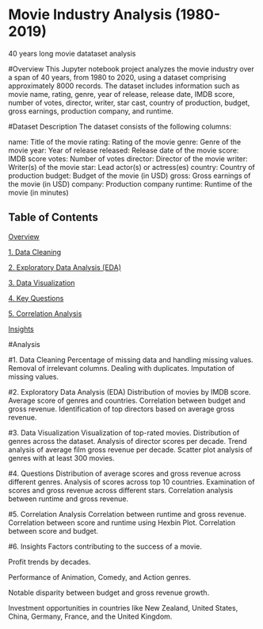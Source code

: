 # Movie Industry Analysis (1980-2019)
40 years long movie datataset analysis


#Overview
This Jupyter notebook project analyzes the movie industry over a span of 40 years, from 1980 to 2020, using a dataset comprising approximately 8000 records. The dataset includes information such as movie name, rating, genre, year of release, release date, IMDB score, number of votes, director, writer, star cast, country of production, budget, gross earnings, production company, and runtime.

#Dataset Description
The dataset consists of the following columns:

name: Title of the movie
rating: Rating of the movie
genre: Genre of the movie
year: Year of release
released: Release date of the movie
score: IMDB score
votes: Number of votes
director: Director of the movie
writer: Writer(s) of the movie
star: Lead actor(s) or actress(es)
country: Country of production
budget: Budget of the movie (in USD)
gross: Gross earnings of the movie (in USD)
company: Production company
runtime: Runtime of the movie (in minutes)



## Table of Contents
[Overview](#overview)

[1. Data Cleaning](#data-cleaning)

[2. Exploratory Data Analysis (EDA)](#exploratory-data-analysis-eda)

[3. Data Visualization](#data-visualization)

[4. Key Questions](#key-questions)

[5. Correlation Analysis](#correlation-analysis)

[Insights](#insights)





#Analysis

#1. Data Cleaning
Percentage of missing data and handling missing values.
Removal of irrelevant columns.
Dealing with duplicates.
Imputation of missing values.

#2. Exploratory Data Analysis (EDA)
Distribution of movies by IMDB score.
Average score of genres and countries.
Correlation between budget and gross revenue.
Identification of top directors based on average gross revenue.

#3. Data Visualization
Visualization of top-rated movies.
Distribution of genres across the dataset.
Analysis of director scores per decade.
Trend analysis of average film gross revenue per decade.
Scatter plot analysis of genres with at least 300 movies.

#4. Questions
Distribution of average scores and gross revenue across different genres.
Analysis of scores across top 10 countries.
Examination of scores and gross revenue across different stars.
Correlation analysis between runtime and gross revenue.

#5. Correlation Analysis
Correlation between runtime and gross revenue.
Correlation between score and runtime using Hexbin Plot.
Correlation between score and budget.

#6. Insights
Factors contributing to the success of a movie.

Profit trends by decades.

Performance of Animation, Comedy, and Action genres.

Notable disparity between budget and gross revenue growth.

Investment opportunities in countries like New Zealand, United States, China, Germany, France, and the United Kingdom.

